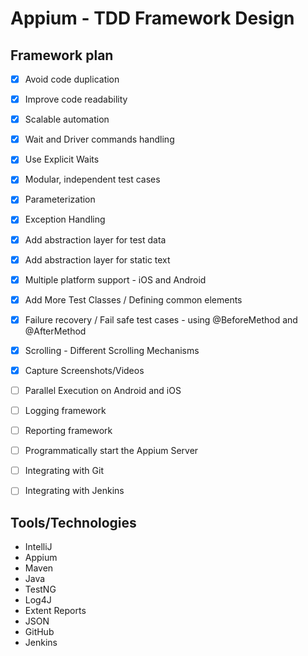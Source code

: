 # Appium - TDD Framework Design

## Framework plan
- [x] Avoid code duplication
- [x] Improve code readability
- [x] Scalable automation
- [x] Wait and Driver commands handling
- [x] Use Explicit Waits
- [x] Modular, independent test cases
- [x] Parameterization
- [x] Exception Handling
- [x] Add abstraction layer for test data
- [x] Add abstraction layer for static text
- [x] Multiple platform support - iOS and Android
- [x] Add More Test Classes / Defining common elements
- [x] Failure recovery / Fail safe test cases - using @BeforeMethod and @AfterMethod
- [x] Scrolling - Different Scrolling Mechanisms
- [x] Capture Screenshots/Videos
- [ ] Parallel Execution on Android and iOS
- [ ] Logging framework
- [ ] Reporting framework
- [ ] Programmatically start the Appium Server
- [ ] Integrating with Git
- [ ] Integrating with Jenkins


## Tools/Technologies
- IntelliJ
- Appium
- Maven
- Java
- TestNG
- Log4J
- Extent Reports
- JSON
- GitHub
- Jenkins